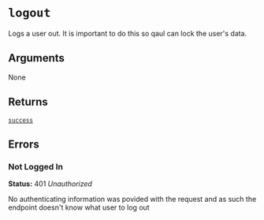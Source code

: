 # `logout`
Logs a user out. It is important to do this so qaul can lock the user's data.

## Arguments
None

## Returns
[`success`](/entities/success.html)

## Errors

### Not Logged In
**Status:** 401 _Unauthorized_

No authenticating information was povided with the request and as such the 
endpoint doesn't know what user to log out
